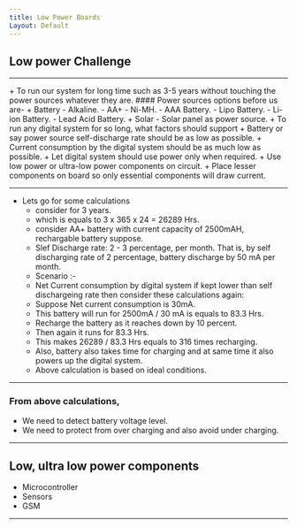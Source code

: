```yaml
---
title: Low Power Boards
Layout: Default
---
```

## Low power Challenge
<hr>
 + To run our system for long time such as 3-5 years without touching the power sources whatever they are.
 #### Power sources options before us are-
 + Battery
	- Alkaline.
	- AA+ - Ni-MH.
	- AAA  Battery.
	- Lipo Battery.
	- Li-ion Battery.
	- Lead Acid Battery.
+ Solar
	- Solar panel as power source.
+ To run any digital system for so long, what factors should support 
	+ Battery or say power source self-discharge rate should be as low as possible.
	+ Current consumption by the digital system should be as much low as possible.
	+ Let digital system should use power only when required.
	+ Use low power or ultra-low power components on circuit.
	+ Place lesser components on board so only essential components will draw current.
<hr>

+ Lets go for some calculations 
	+ consider for 3 years.
	+ which is equals to 3 x 365 x 24 = 26289 Hrs.
	+ consider AA+ battery with current capacity of 2500mAH, rechargable battery suppose.
	+ Slef Discharge rate: 2 - 3 percentage, per month. That is, by self discharging rate of 2 percentage, battery discharge by 50 mA per month.
	+ Scenario :-
	+ Net Current consumption by digital system if kept lower than self dischargeing rate then 
	consider these calculations again:
	+ Suppose Net current consumption is 30mA.
	+ This battery will run for 2500mA / 30 mA is equals to 83.3 Hrs.
	+ Recharge the battery as it reaches down by 10 percent.
	+ Then again it runs for 83.3 Hrs.
	+ This makes 26289 / 83.3 Hrs equals to 316 times recharging.
	+ Also, battery also takes time for charging and at same time it also powers up the digital system.
	+ Above calculation is based on ideal conditions.
<hr>

### From above calculations, 

+ We need to detect battery voltage level.
+ We need to protect from over charging and also avoid under charging.

<hr>

## Low, ultra low power components

+ Microcontroller
+ Sensors
+ GSM


<hr>


